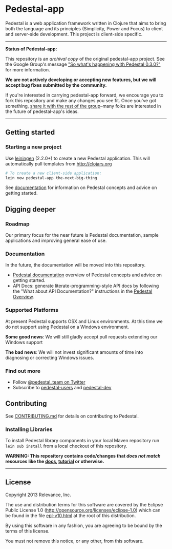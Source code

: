 # Pedestal-app

Pedestal is a web application framework written in Clojure that aims to bring
both the language and its principles (Simplicity, Power and Focus) to client and
server-side development.  This project is client-side specific.

---
**Status of Pedestal-app:**

This repository is an *archival copy* of the original pedestal-app project. See the Google Group's message ["So what's happening with Pedestal 0.3.0?"](https://groups.google.com/forum/#!topic/pedestal-users/jODwmJUIUcg) for more information.

**We are not actively developing or accepting new features, but we will accept bug fixes submitted by the community.**

If you're interested in carrying pedestal-app forward, we encourage you to fork this repository and make any changes you see fit. Once you've got something, [share it with the rest of the group](https://groups.google.com/forum/#!topic/pedestal-users/)–many folks are interested in the future of pedestal-app's ideas.

---

## Getting started

### Starting a new project

Use [leiningen](https://github.com/technomancy/leiningen) (2.2.0+) to create a new
Pedestal application. This will automatically pull templates from
<http://clojars.org>

```bash
# To create a new client-side application:
lein new pedestal-app the-next-big-thing
```

See [documentation](#documentation) for information on Pedestal concepts and
advice on getting started.

## Digging deeper

### Roadmap

Our primary focus for the near future is Pedestal documentation, sample
applications and improving general ease of use.

### Documentation

In the future, the documentation will be moved into this repository.

* [Pedestal documentation](https://github.com/pedestal/docs/tree/app-snapshot/documentation) overview of
  Pedestal concepts and advice on getting started.
* API Docs: generate literate-programming-style API docs by following the
  "What about API Documentation?" instructions in the
  [Pedestal Overview](https://github.com/pedestal/docs/blob/app-snapshot/documentation/application-overview.md).

### Supported Platforms

At present Pedestal supports OSX and Linux environments. At this time we do not
support using Pedestal on a Windows environment.

**Some good news**: We will still gladly accept pull requests extending our
Windows support

**The bad news**: We will not invest significant amounts of time into
diagnosing or correcting Windows issues.

### Find out more

* Follow [@pedestal_team on Twitter](http://twitter.com/pedestal_team)
* Subscribe to [pedestal-users](https://groups.google.com/d/forum/pedestal-users)
  and [pedestal-dev](https://groups.google.com/d/forum/pedestal-dev)

## Contributing

See [CONTRIBUTING.md](CONTRIBUTING.md) for details on contributing to Pedestal.

### Installing Libraries

To install Pedestal library components in your local Maven repository run
`lein sub install` from a local checkout of this repository.

**WARNING: This repository contains code/changes
that *does not match* resources like the [docs](https://github.com/pedestal/docs/tree/app-snapshot/documentation),
[tutorial](https://github.com/pedestal/app-tutorial/) or otherwise.**

---

## License
Copyright 2013 Relevance, Inc.

The use and distribution terms for this software are covered by the
Eclipse Public License 1.0 (http://opensource.org/licenses/eclipse-1.0)
which can be found in the file [epl-v10.html](epl-v10.html) at the root of this distribution.

By using this software in any fashion, you are agreeing to be bound by
the terms of this license.

You must not remove this notice, or any other, from this software.
